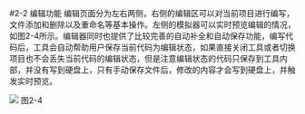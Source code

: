#2-2 编辑功能
编辑页面分为左右两侧，右侧的编辑区可以对当前项目进行编写，文件添加和删除以及重命名等基本操作。左侧的模拟器可以实时预览编辑的情况，如图2-4所示。编辑器同时也提供了比较完善的自动补全和自动保存功能，编写代码后，工具会自动帮助用户保存当前代码为编辑状态，如果直接关闭工具或者切换项目也不会丢失当前代码的编辑状态，但是注意编辑状态的代码只保存到工具内部，并没有写到硬盘上，只有手动保存文件后，修改的内容才会写到硬盘上，并触发实时预览。

![](/assets/图2-4.png)
图2-4

